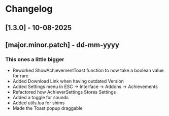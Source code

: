# Changelog

## [1.3.0] - 10-08-2025

## [major.minor.patch] - dd-mm-yyyy

### This ones a little bigger

- Reworked ShowAchievementToast function to now take a boolean value for rare
- Added Download Link when having outdated Version
- Added Settings menu in ESC -> Interface -> Addons -> Achievements
- Refactored how AchieverSettings Stores Settings
- Added a toggle for sounds
- Added utils.lua for shims
- Made the Toast popup draggable
